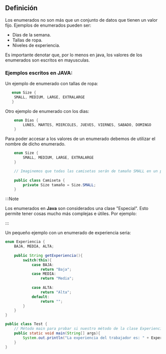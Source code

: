 ## Definición

Los enumerados no son más que un conjunto de datos que tienen un valor fijo. Ejemplos de enumerados pueden ser: 

- Dias de la semana.
- Tallas de ropa.
- Niveles de experiencia.

Es importante denotar que, por lo menos en java, los valores de los enumerados son escritos en mayusculas. 

### Ejemplos escritos en JAVA:

Un ejemplo de enumerado con tallas de ropa:

```java
   enum Size {
    SMALL, MEDIUM, LARGE, EXTRALARGE
   } 
```

Otro ejemplo de enumerado con los dias:

```java
    enum Dias {
        LUNES, MARTES, MIERCOLES, JUEVES, VIERNES, SABADO, DOMINGO
    }
```

Para poder accesar a los valores de un enumerado debemos de utilizar el nombre de dicho enumerado.

```java
    enum Size {
        SMALL, MEDIUM, LARGE, EXTRALARGE
    } 

    // Imaginemos que todas las camisetas serán de tamaño SMALL en un principio
    
    public class Camiseta {
        private Size tamaño = Size.SMALL;
    }
```

:::Note

Los enumerados en **Java** son considerados una clase "Especial". Esto permite tener cosas mucho más complejas e útiles. Por ejemplo:

:::

Un pequeño ejemplo con un enumerado de experiencia seria:

```java
enum Experiencia {
    BAJA, MEDIA, ALTA;
	
	public String getExperiencia(){
        switch(this){
            case BAJA:
                return "Baja";
            case MEDIA:
                return "Media";
            
            case ALTA:
                return "Alta";
			default:
            	return "";
        }
    }
}

public class Test {
	// Método main para probar si nuestro método de la clase Experiencia funciona correctamente:
	public static void main(String[] args){
	    System.out.println("La experiencia del trabajador es: " + Experiencia.ALTA.getExperiencia());
	}
}
```
